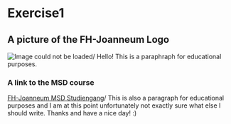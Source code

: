 # Exercise1
## A picture of the FH-Joanneum Logo
![Image could not be loaded](https://www.uni.at/wp-content/uploads/2013/12/FH-Joanneum-Logo.jpg)/
Hello!
This is a paraphraph for educational purposes.
### A link to the MSD course
[FH-Joanneum MSD Studiengang](https://www.fh-joanneum.at/mobile-software-development/bachelor/)/
This is also a paragraph for educational purposes and I am at this point unfortunately not exactly sure what else I should write.
Thanks and have a nice day! :)